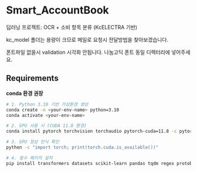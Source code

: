# Smart_AccountBook  
딥러닝 프로젝트: OCR + 소비 항목 분류 (KcELECTRA 기반)

kc_model 폴더는 용량이 크므로 메일로 요청시 전달방법을 찾아보겠습니다.

폰트파일 없을시 validation 시각화 안됩니다. 나눔고딕 폰트 동일 디렉터리에 넣어주세요.

## Requirements
**conda 환경 권장**

```bash
# 1. Python 3.10 기반 가상환경 생성
conda create -n <your-env-name> python=3.10
conda activate <your-env-name>

# 2. GPU 사용 시 (CUDA 11.8 환경)
conda install pytorch torchvision torchaudio pytorch-cuda=11.8 -c pytorch -c nvidia

# 3. GPU 정상 인식 확인
python -c "import torch; print(torch.cuda.is_available())"

# 4. 필수 패키지 설치
pip install transformers datasets scikit-learn pandas tqdm regex protobuf matplotlib google-cloud-vision openai
